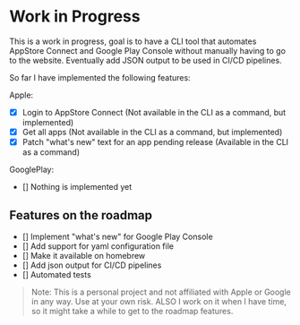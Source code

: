 # Work in Progress

This is a work in progress, goal is to have a CLI tool that automates AppStore Connect and Google Play Console without manually having to go to the website. Eventually add JSON output to be used in CI/CD pipelines.

So far I have implemented the following features:

Apple:

- [x] Login to AppStore Connect (Not available in the CLI as a command, but implemented)
- [x] Get all apps (Not available in the CLI as a command, but implemented)
- [x] Patch "what's new" text for an app pending release (Available in the CLI as a command)

GooglePlay:

- [] Nothing is implemented yet

## Features on the roadmap

- [] Implement "what's new" for Google Play Console
- [] Add support for yaml configuration file
- [] Make it available on homebrew
- [] Add json output for CI/CD pipelines
- [] Automated tests

> Note: This is a personal project and not affiliated with Apple or Google in any way. Use at your own risk. ALSO I work on it when I have time, so it might take a while to get to the roadmap features.
